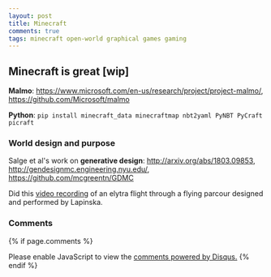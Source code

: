 ```yaml
---
layout: post
title: Minecraft
comments: true
tags: minecraft open-world graphical games gaming
---
```


## Minecraft is great [wip]

**Malmo**: <https://www.microsoft.com/en-us/research/project/project-malmo/>, <https://github.com/Microsoft/malmo>

**Python**: `pip install minecraft_data minecraftmap nbt2yaml PyNBT PyCraft picraft`

### World design and purpose

Salge et al's work on **generative design**:
<http://arxiv.org/abs/1803.09853>,
<http://gendesignmc.engineering.nyu.edu/>,
<https://github.com/mcgreentn/GDMC>

Did this [video
recording](https://www.youtube.com/watch?v=uJIaBhK85AU) of an elytra
flight through a flying parcour designed and performed by Lapinska.

### Comments

{% if page.comments %}
<div id="disqus_thread"></div>
<script>

/**
*  RECOMMENDED CONFIGURATION VARIABLES: EDIT AND UNCOMMENT THE SECTION BELOW TO INSERT DYNAMIC VALUES FROM YOUR PLATFORM OR CMS.
*  LEARN WHY DEFINING THESE VARIABLES IS IMPORTANT: https://disqus.com/admin/universalcode/#configuration-variables*/
/*
var disqus_config = function () {
this.page.url = PAGE_URL;  // Replace PAGE_URL with your page's canonical URL variable
this.page.identifier = PAGE_IDENTIFIER; // Replace PAGE_IDENTIFIER with your page's unique identifier variable
};
*/
(function() { // DON'T EDIT BELOW THIS LINE
var d = document, s = d.createElement('script');
s.src = '//x75.disqus.com/embed.js';
s.setAttribute('data-timestamp', +new Date());
(d.head || d.body).appendChild(s);
})();
</script>
<noscript>Please enable JavaScript to view the <a href="https://disqus.com/?ref_noscript">comments powered by Disqus.</a></noscript>
{% endif %}
